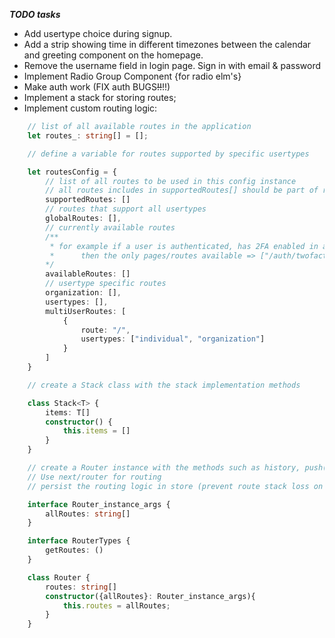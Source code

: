 ***TODO tasks***

- Add usertype choice during signup.
- Add a strip showing time in different timezones between the calendar and greeting component on the homepage.
- Remove the username field in login page. Sign in with email & password
- Implement Radio Group Component {for radio elm's}
- Make auth work (FIX auth BUGS~~!!~~!!)
- Implement a stack for storing routes;
- Implement custom routing logic:
```ts
    // list of all available routes in the application
    let routes_: string[] = [];

    // define a variable for routes supported by specific usertypes

    let routesConfig = {
        // list of all routes to be used in this config instance
        // all routes includes in supportedRoutes[] should be part of routes_ variable
        supportedRoutes: []
        // routes that support all usertypes
        globalRoutes: [],
        // currently available routes
        /**
         * for example if a user is authenticated, has 2FA enabled in account but hasn't yet confirmed the 2FA token:
         *      then the only pages/routes available => ["/auth/twofactorauth"]
        */
        availableRoutes: []
        // usertype specific routes
        organization: [],
        usertypes: [],
        multiUserRoutes: [
            {
                route: "/",
                usertypes: ["individual", "organization"]
            }
        ]
    }

    // create a Stack class with the stack implementation methods

    class Stack<T> {
        items: T[]
        constructor() {
            this.items = []
        }
    }

    // create a Router instance with the methods such as history, push();
    // Use next/router for routing
    // persist the routing logic in store (prevent route stack loss on page reload)

    interface Router_instance_args {
        allRoutes: string[]
    }

    interface RouterTypes {
        getRoutes: ()
    }

    class Router {
        routes: string[]
        constructor({allRoutes}: Router_instance_args){
            this.routes = allRoutes;
        }
    }
```